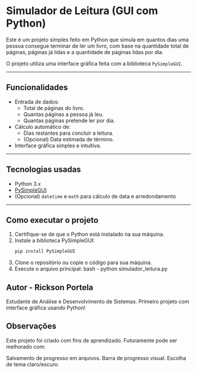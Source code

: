 #  Simulador de Leitura (GUI com Python)

Este é um projeto simples feito em Python que simula em quantos dias uma pessoa consegue terminar de ler um livro, com base na quantidade total de páginas, páginas já lidas e a quantidade de páginas lidas por dia.

O projeto utiliza uma interface gráfica feita com a biblioteca `PySimpleGUI`.

---

##  Funcionalidades

- Entrada de dados:
  - Total de páginas do livro.
  - Quantas páginas a pessoa já leu.
  - Quantas páginas pretende ler por dia.
- Cálculo automático de:
  - Dias restantes para concluir a leitura.
  - (Opcional) Data estimada de término.
- Interface gráfica simples e intuitiva.

---

##  Tecnologias usadas

- Python 3.x
- [PySimpleGUI](https://pysimplegui.readthedocs.io/en/latest/)
- (Opcional) `datetime` e `math` para cálculo de data e arredondamento

---

##  Como executar o projeto

1. Certifique-se de que o Python está instalado na sua máquina.
2. Instale a biblioteca PySimpleGUI:
   ```bash
   pip install PySimpleGUI
3. Clone o repositório ou copie o código para sua máquina.
4. Execute o arquivo principal:
  bash - python simulador_leitura.py

## Autor - Rickson Portela

Estudante de Análise e Desenvolvimento de Sistemas.
Primeiro projeto com interface gráfica usando Python!

## Observações 

Este projeto foi criado com fins de aprendizado. Futuramente pode ser melhorado com:

Salvamento de progresso em arquivos.
Barra de progresso visual.
Escolha de tema claro/escuro.